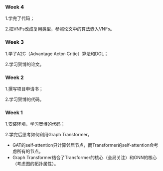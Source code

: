 ### Week 4

1.学完了代码；

2.把VNFs改成复用类型，参照论文中的算法嵌入VNFs。


### Week 3

1.学了A2C（Advantage Actor-Critic）算法和DGL；

2.学习贺博的论文。


### Week 2

1.撰写项目申请书；

2.学习贺博的代码。


### Week 1

1.安装环境，学习贺博的代码；

2.学完后思考如何利用Graph Transformer。
- GAT的self-attention只计算邻居节点，而Transformer的self-attention会考虑所有的节点。
- Graph Transformer结合了Transformer的核心（全局关注）和GNN的核心（考虑图的拓扑属性）。
